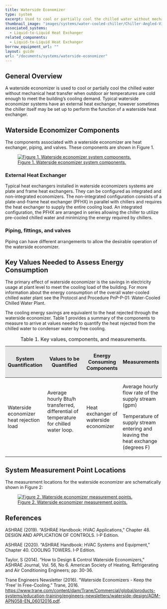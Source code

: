 ```yaml
---
title: Waterside Economizer
type: system
excerpt: Used to cool or partially cool the chilled water without mechanical heat transfer when outdoor air temperatures are cold enough to meet the building’s cooling demand. 
thumbnail_image: "images/systems/water-cooled-chiller/Chiller-Angled-View-1.jpg"
associated_systems:
  - Liquid-to-Liquid Heat Exchanger
related_components:
  - Liquid-to-Liquid Heat Exchanger
borrow_equipment_url: ""
layout: guide
url: "/documents/systems/waterside-economizer"
---
```


## General Overview

A waterside economizer is used to cool or partially cool the chilled water without mechanical heat transfer when outdoor air temperatures are cold enough to meet the building’s cooling demand. Typical waterside economizer systems have an external heat exchanger, however sometimes the chiller itself may be set up to perform the function of a waterside heat exchanger.

## Waterside Economizer Components

The components associated with a waterside economizer are heat exchanger, piping, and valves. These components are shown in Figure 1.

<a href="/images/systems/waterside-economizer/HE-Loop-diagram_2_11212022.jpg">
<figure class="figure mb-3 mt-3">
  <img src="/images/systems/waterside-economizer/HE-Loop-diagram_2_11212022.jpg" class="figure-img img-fluid rounded" alt="Figure 1. Waterside economizer system components.">
  <figcaption class="figure-caption text-left">Figure 1. Waterside economizer system components.</figcaption>
</figure>
</a>

### External Heat Exchanger

Typical heat exchangers installed in waterside economizers systems are plate and frame heat exchangers. They can be configured as integrated and non-integrated economizers. The non-integrated configuration consists of a plate-and-frame heat exchanger (PFHX) in parallel with chillers and requires the heat exchanger to supply the entire cooling load. An integrated configuration, the PFHX are arranged in series allowing the chiller to utilize pre-cooled chilled water and minimizing the energy required by chillers. 

### Piping, fittings, and valves

Piping can have different arrangements to allow the desirable operation of the waterside economizer.  

## Key Values Needed to Assess Energy Consumption

The primary effect of waterside economizer is the savings in electricity usage at plant level to meet the cooling load of the building. For more information about the energy consumption of the overall water-cooled chilled water plant see the Protocol and Procedure PnP-P-01: Water-Cooled Chilled Water Plant.

The cooling energy savings are equivalent to the heat rejected through the waterside economizer. Table 1 provides a summary of the components to measure to arrive at values needed to quantify the heat rejected from the chilled water to condenser water by free cooling. 

<table width="630" cellspacing="0" cellpadding="7">
<caption>Table 1. Key values, components, and measurements.</caption>
    <tbody>
        <thead>
            <tr>
                <th class="fr-cell-handler " style="background-color: rgb(231, 230, 230);" width="23.6013986013986%">
                    <p><strong>System Quantification</strong></p>
                </th>
                <th style="background-color: rgb(231, 230, 230);" width="27.797202797202797%">
                    <p><strong>Values to be Quantified</strong></p>
                </th>
                <th style="background-color: rgb(231, 230, 230);" width="21.853146853146853%">
                    <p><strong>Energy Consuming Components</strong></p>
                </th>
                <th class="fr-cell-fixed " style="background-color: rgb(231, 230, 230);" width="26.748251748251747%">
                    <p><strong>Measurements</strong></p>
                </th>
            </tr>
        </thead>
        <tr>
            <td width="23.6013986013986%">
                <p>Waterside economizer heat rejection load</p>
            </td>
            <td width="27.797202797202797%">
                <p>Average hourly Btu/h transferred, differential of temperature for chilled water loop.</p>
                <p><br></p>
            </td>
            <td width="21.853146853146853%">
                <p>Heat exchanger of waterside economizer</p>
            </td>
            <td width="26.748251748251747%">
                <p>Average hourly flow rate of the supply stream (gpm)</p>
                <p>Temperature of supply stream entering and leaving the heat exchange (degrees F)&nbsp;</p>
            </td>
        </tr>
    </tbody>
</table>

## System Measurement Point Locations 

The measurement locations for the waterside economizer are schematically shown in Figure 2:

<a href="/images/systems/waterside-economizer/WCC-HE-economizer-2ndary-pump-Final-06132023.jpg">
<figure class="figure mb-3 mt-3">
  <img src="/images/systems/waterside-economizer/WCC-HE-economizer-2ndary-pump-Final-06132023.jpg" class="figure-img img-fluid rounded" alt="Figure 2. Waterside economizer measurement points.">
  <figcaption class="figure-caption text-left">Figure 2. Waterside economizer measurement points.</figcaption>
</figure>
</a>

## References

ASHRAE (2019). “ASHRAE Handbook: HVAC Applications,” Chapter 48. DESIGN AND APPLICATION OF CONTROLS. I-P Edition.

ASHRAE (2020). “ASHRAE Handbook: HVAC Systems and Equipment,” Chapter 40. COOLING TOWERS. I-P Edition.

Taylor, S (2014). “How to Design & Control Waterside Economizers,” ASHRAE Journal, Vol. 56, No 6. American Society of Heating, Refrigerating and Air Conditioning Engineers; pp: 30-36.

Trane Engineers Newsletter (2016). “Waterside Economizers - Keep the ‘Free’ In Free-Cooling.” Trane, 2016. https://www.trane.com/content/dam/Trane/Commercial/global/products-systems/education-training/engineers-newsletters/waterside-design/ADM-APN058-EN_06012016.pdf.
